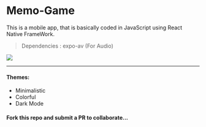 # Memo-Game

This is a mobile app, that is basically coded in JavaScript using React Native FrameWork.

> Dependencies : expo-av (For Audio)

<img
    src="./games.png"
/>

<hr/>

#### Themes:

- Minimalistic
- Colorful
- Dark Mode

#### Fork this repo and submit a PR to collaborate...
